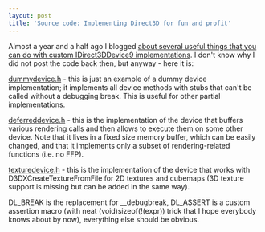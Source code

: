 ```yaml
---
layout: post
title: 'Source code: Implementing Direct3D for fun and profit'
---
```


Almost a year and a half ago I blogged [about several useful things that you can do with custom IDirect3DDevice9 implementations](http://zeuxcg.org/2009/06/08/implementing-direct3d-for-fun-and-profit/). I don't know why I did not post the code back then, but anyway - here it is:

[dummydevice.h](https://gist.github.com/zeux/66e62f12fa4616711088#file-dummydevice-h) - this is just an example of a dummy device implementation; it implements all device methods with stubs that can't be called without a debugging break. This is useful for other partial implementations.

[deferreddevice.h](https://gist.github.com/zeux/66e62f12fa4616711088#file-deferreddevice-h) - this is the implementation of the device that buffers various rendering calls and then allows to execute them on some other device. Note that it lives in a fixed size memory buffer, which can be easily changed, and that it implements only a subset of rendering-related functions (i.e. no FFP).

[texturedevice.h](https://gist.github.com/zeux/66e62f12fa4616711088#file-texturedevice-h) - this is the implementation of the device that works with D3DXCreateTextureFromFile for 2D textures and cubemaps (3D texture support is missing but can be added in the same way).

DL_BREAK is the replacement for __debugbreak, DL_ASSERT is a custom assertion macro (with neat (void)sizeof(!(expr)) trick that I hope everybody knows about by now), everything else should be obvious.
